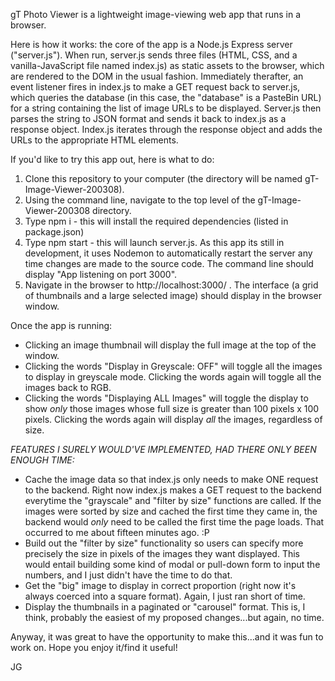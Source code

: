 gT Photo Viewer is a lightweight image-viewing web app that runs in a browser.

Here is how it works: the core of the app is a Node.js Express server ("server.js"). When run, server.js sends three files (HTML, CSS, and a vanilla-JavaScript file named index.js) as static assets to the browser, which are rendered to the DOM in the usual fashion. Immediately therafter, an event listener fires in index.js to make a GET request back to server.js, which queries the database (in this case, the "database" is a PasteBin URL) for a string containing the list of image URLs to be displayed. Server.js then parses the string to JSON format and sends it back to index.js as a response object. Index.js iterates through the response object and adds the URLs to the appropriate HTML elements.

If you'd like to try this app out, here is what to do:

1. Clone this repository to your computer (the directory will be named gT-Image-Viewer-200308).
2. Using the command line, navigate to the top level of the gT-Image-Viewer-200308 directory.
3. Type npm i - this will install the required dependencies (listed in package.json)
4. Type npm start - this will launch server.js. As this app its still in development, it uses Nodemon to automatically restart the server any time changes are made to the source code. The command line should display "App listening on port 3000".
5. Navigate in the browser to http://localhost:3000/ . The interface (a grid of thumbnails and a large selected image) should display in the browser window.

Once the app is running:

- Clicking an image thumbnail will display the full image at the top of the window.
- Clicking the words "Display in Greyscale: OFF" will toggle all the images to display in greyscale mode. Clicking the words again will toggle all the images back to RGB.
- Clicking the words "Displaying ALL Images" will toggle the display to show _only_ those images whose full size is greater than 100 pixels x 100 pixels. Clicking the words again will display _all_ the images, regardless of size.

*FEATURES I SURELY WOULD'VE IMPLEMENTED, HAD THERE ONLY BEEN ENOUGH TIME:*

- Cache the image data so that index.js only needs to make ONE request to the backend. Right now index.js makes a GET request to the backend everytime the "grayscale" and "filter by size" functions are called.  If the images were sorted by size and cached the first time they came in, the backend would *only* need to be called the first time the page loads. That occurred to me about fifteen minutes ago. :P
- Build out the "filter by size" functionality so users can specify more precisely the size in pixels of the images they want displayed. This would entail building some kind of modal or pull-down form to input the numbers, and I just didn't have the time to do that.
- Get the "big" image to display in correct proportion (right now it's always coerced into a square format).  Again, I just ran short of time.
- Display the thumbnails in a paginated or "carousel" format.  This is, I think, probably the easiest of my proposed changes...but again, no time.

Anyway, it was great to have the opportunity to make this...and it was fun to work on. Hope you enjoy it/find it useful!

JG




